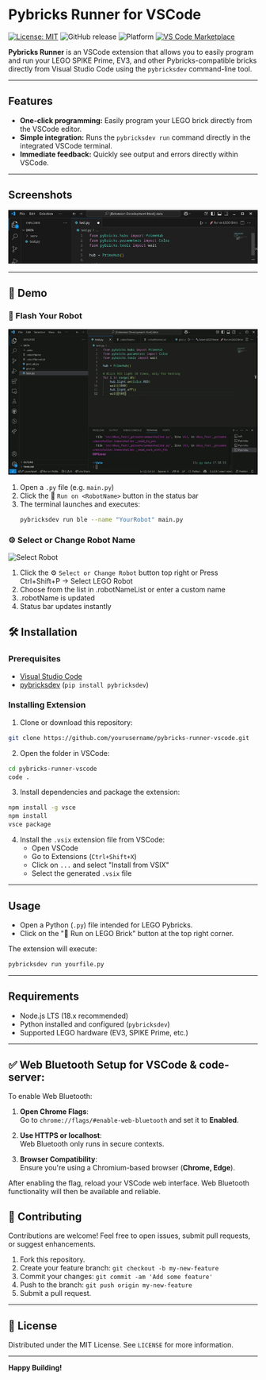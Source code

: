
# Pybricks Runner for VSCode

[![License: MIT](https://img.shields.io/badge/License-MIT-yellow.svg)](https://opensource.org/licenses/MIT)
![GitHub release](https://img.shields.io/github/v/release/AnandSingh/pybricks-runner-vscode)
![Platform](https://img.shields.io/badge/platform-VSCode-blue)
[![VS Code Marketplace](https://img.shields.io/visual-studio-marketplace/v/AnandSingh.pybricks-runner-vscode)](https://marketplace.visualstudio.com/items?itemName=AnandSingh.pybricks-runner-vscode)


**Pybricks Runner** is an VSCode extension that allows you to easily program and run your LEGO SPIKE Prime, EV3, and other Pybricks-compatible bricks directly from Visual Studio Code using the `pybricksdev` command-line tool.

---

## Features

- **One-click programming:** Easily program your LEGO brick directly from the VSCode editor.
- **Simple integration:** Runs the `pybricksdev run` command directly in the integrated VSCode terminal.
- **Immediate feedback:** Quickly see output and errors directly within VSCode.

---

## Screenshots

![screentshot showing the icon on the right activity bar](assets/screenshot.png)

---

## 🎥 Demo

### 🚀 Flash Your Robot

![Flash Robot](assets/flash-my-robot.gif)

1. Open a `.py` file (e.g. `main.py`)
2. Click the 🚀 `Run on <RobotName>` button in the status bar
3. The terminal launches and executes:
   ```bash
   pybricksdev run ble --name "YourRobot" main.py


### ⚙️ Select or Change Robot Name

![Select Robot](assets/select-robot.gif)

1. Click the ⚙️ `Select or Change Robot` button top right or Press Ctrl+Shift+P → Select LEGO Robot 
2. Choose from the list in .robotNameList or enter a custom name
3. .robotName is updated
4. Status bar updates instantly


## 🛠️ Installation

### Prerequisites

- [Visual Studio Code](https://code.visualstudio.com/)
- [pybricksdev](https://github.com/pybricks/pybricksdev) (`pip install pybricksdev`)

### Installing Extension

1. Clone or download this repository:

```bash
git clone https://github.com/yourusername/pybricks-runner-vscode.git
```

2. Open the folder in VSCode:

```bash
cd pybricks-runner-vscode
code .
```

3. Install dependencies and package the extension:

```bash
npm install -g vsce
npm install
vsce package
```

4. Install the `.vsix` extension file from VSCode:
   - Open VSCode
   - Go to Extensions (`Ctrl+Shift+X`)
   - Click on `...` and select "Install from VSIX"
   - Select the generated `.vsix` file

---

## Usage

- Open a Python (`.py`) file intended for LEGO Pybricks.
- Click on the "🚀 Run on LEGO Brick" button at the top right corner.

The extension will execute:
```bash
pybricksdev run yourfile.py
```

---

## Requirements

- Node.js LTS (18.x recommended)
- Python installed and configured (`pybricksdev`)
- Supported LEGO hardware (EV3, SPIKE Prime, etc.)

---

## ✅ Web Bluetooth Setup for VSCode & code-server:

To enable Web Bluetooth:

1. **Open Chrome Flags**:  
   Go to `chrome://flags/#enable-web-bluetooth` and set it to **Enabled**.

2. **Use HTTPS or localhost**:  
   Web Bluetooth only runs in secure contexts.

3. **Browser Compatibility**:  
   Ensure you're using a Chromium-based browser (**Chrome, Edge**).

After enabling the flag, reload your VSCode web interface. Web Bluetooth functionality will then be available and reliable.


## 🙌 Contributing

Contributions are welcome! Feel free to open issues, submit pull requests, or suggest enhancements.

1. Fork this repository.
2. Create your feature branch: `git checkout -b my-new-feature`
3. Commit your changes: `git commit -am 'Add some feature'`
4. Push to the branch: `git push origin my-new-feature`
5. Submit a pull request.

---

## 📜 License

Distributed under the MIT License. See `LICENSE` for more information.

---

**Happy Building!**